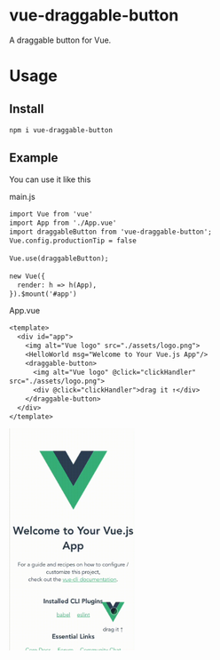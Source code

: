 # vue-draggable-button

A draggable button for Vue.


# Usage

## Install

```bash
npm i vue-draggable-button
```

## Example

You can use it like this 


main.js
```
import Vue from 'vue'
import App from './App.vue'
import draggableButton from 'vue-draggable-button';
Vue.config.productionTip = false

Vue.use(draggableButton);

new Vue({
  render: h => h(App),
}).$mount('#app')
```
App.vue

```
<template>
  <div id="app">
    <img alt="Vue logo" src="./assets/logo.png">
    <HelloWorld msg="Welcome to Your Vue.js App"/>
    <draggable-button>
      <img alt="Vue logo" @click="clickHandler" src="./assets/logo.png">
      <div @click="clickHandler">drag it ↑</div>
    </draggable-button>
  </div>
</template>
```

<img height="400" src="https://github.com/ThinkingThigh/vue-draggable-button/blob/main/examples/assets/drag.gif?raw=true">

